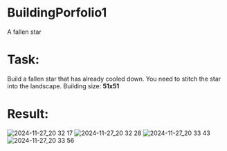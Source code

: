 # BuildingPorfolio1
A fallen star

# Task:
Build a fallen star that has already cooled down. You need to stitch the star into the landscape. Building size: **51x51**

# Result:
![2024-11-27_20 32 17](https://github.com/user-attachments/assets/2c6d0363-1a0a-4ac0-a69c-ce3a88f37027)
![2024-11-27_20 32 28](https://github.com/user-attachments/assets/753d3025-3882-4336-8362-136a52d553d0)
![2024-11-27_20 33 43](https://github.com/user-attachments/assets/6b629769-10e0-424a-9960-98f997b51470)
![2024-11-27_20 33 56](https://github.com/user-attachments/assets/91317b7f-c5a9-499f-b4fb-6976c3dc6984)
